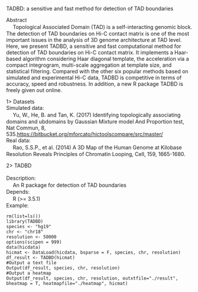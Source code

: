 TADBD: a sensitive and fast method for detection of TAD boundaries

Abstract<br>
 　  Topological Associated Domain (TAD) is a self-interacting genomic block. The detection of TAD boundaries on Hi-C contact matrix is one of the most important issues in the analysis of 3D genome architecture at TAD level. Here, we present TADBD, a sensitive and fast computational method for detection of TAD boundaries on Hi-C contact matrix. It implements a Haar-based algorithm considering Haar diagonal template, the acceleration via a compact integrogram, multi-scale aggregation at template size, and statistical filtering. Compared with the other six popular methods based on simulated and experimental Hi-C data, TADBD is competitive in terms of accuracy, speed and robustness. In addition, a new R package TADBD is freely given out online.

1> Datasets<br>
  Simulated data:<br>
 　   Yu, W., He, B. and Tan, K. (2017) Identifying topologically associating domains and ubdomains by Gaussian Mixture model And 
      Proportion test, Nat Commun, 8, 535.https://bitbucket.org/mforcato/hictoolscompare/src/master/<br> 
  Real data:<br>
 　   Rao, S.S.P., et al. (2014) A 3D Map of the Human Genome at Kilobase Resolution Reveals Principles of Chromatin Looping, Cell, 159,         1665-1680.<br> 
		
2> TADBD<br>		
  Description:<br>
 　   An R package for detection of TAD boundaries<br> 
  Depends:<br>
 　   R (>= 3.5.1)<br>
  Example:
 
    rm(list=ls())
	library(TADBD)
	species <- "hg19"
	chr <- "chr18"
	resolution <- 50000
	options(scipen = 999)
	data(hicdata)
	hicmat <- DataLoad(hicdata, bsparse = F, species, chr, resolution)
	df_result <- TADBD(hicmat)
	#Output a text file
	Output(df_result, species, chr, resolution)
	#Output a heatmap
	Output(df_result, species, chr, resolution, outxtfile="./result", bheatmap = T, heatmapfile="./heatmap", hicmat)